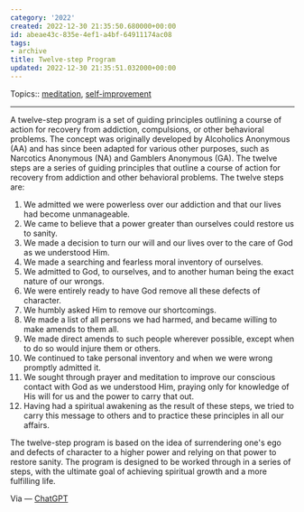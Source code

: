 ```yaml
---
category: '2022'
created: 2022-12-30 21:35:50.680000+00:00
id: abeae43c-835e-4ef1-a4bf-64911174ac08
tags:
- archive
title: Twelve-step Program
updated: 2022-12-30 21:35:51.032000+00:00
---
```

   
Topics:: [meditation](../topics/meditation.md), [self-improvement](../topics/self-improvement.md)    
   
   
---   
A twelve-step program is a set of guiding principles outlining a course of action for recovery from addiction, compulsions, or other behavioral problems. The concept was originally developed by Alcoholics Anonymous (AA) and has since been adapted for various other purposes, such as Narcotics Anonymous (NA) and Gamblers Anonymous (GA). The twelve steps are a series of guiding principles that outline a course of action for recovery from addiction and other behavioral problems. The twelve steps are:   
   
1.  We admitted we were powerless over our addiction and that our lives had become unmanageable.   
2.  We came to believe that a power greater than ourselves could restore us to sanity.   
3.  We made a decision to turn our will and our lives over to the care of God as we understood Him.   
4.  We made a searching and fearless moral inventory of ourselves.   
5.  We admitted to God, to ourselves, and to another human being the exact nature of our wrongs.   
6.  We were entirely ready to have God remove all these defects of character.   
7.  We humbly asked Him to remove our shortcomings.   
8.  We made a list of all persons we had harmed, and became willing to make amends to them all.   
9.  We made direct amends to such people wherever possible, except when to do so would injure them or others.   
10.  We continued to take personal inventory and when we were wrong promptly admitted it.   
11.  We sought through prayer and meditation to improve our conscious contact with God as we understood Him, praying only for knowledge of His will for us and the power to carry that out.   
12.  Having had a spiritual awakening as the result of these steps, we tried to carry this message to others and to practice these principles in all our affairs.   
   
The twelve-step program is based on the idea of surrendering one's ego and defects of character to a higher power and relying on that power to restore sanity. The program is designed to be worked through in a series of steps, with the ultimate goal of achieving spiritual growth and a more fulfilling life.   
   
Via — [ChatGPT](../devlog/ChatGPT.md)